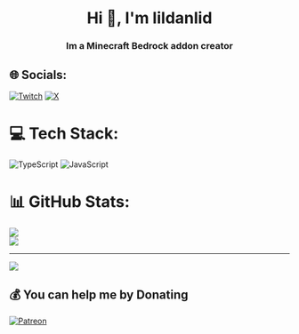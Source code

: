 <h1 align="center">Hi 👋, I'm lildanlid</h1>
<h3 align="center">Im a Minecraft Bedrock addon creator</h3>



## 🌐 Socials:
[![Twitch](https://img.shields.io/badge/Twitch-%239146FF.svg?logo=Twitch&logoColor=white)](https://twitch.tv/lildanlid) [![X](https://img.shields.io/badge/X-black.svg?logo=X&logoColor=white)](https://x.com/lildanlid) 

# 💻 Tech Stack:
![TypeScript](https://img.shields.io/badge/typescript-%23007ACC.svg?style=for-the-badge&logo=typescript&logoColor=white) ![JavaScript](https://img.shields.io/badge/javascript-%23323330.svg?style=for-the-badge&logo=javascript&logoColor=%23F7DF1E) 
# 📊 GitHub Stats:
![](https://nirzak-streak-stats.vercel.app/?user=lildanlid&theme=transparent&hide_border=true)<br/>
![](https://github-readme-stats.vercel.app/api/top-langs/?username=lildanlid&theme=transparent&hide_border=true&include_all_commits=false&count_private=false&layout=compact)

---
[![](https://visitcount.itsvg.in/api?id=lildanlid&icon=0&color=0)](https://visitcount.itsvg.in)

  ## 💰 You can help me by Donating
  [![Patreon](https://img.shields.io/badge/Patreon-F96854?style=for-the-badge&logo=patreon&logoColor=white)](https://patreon.com/lildanlid) 
